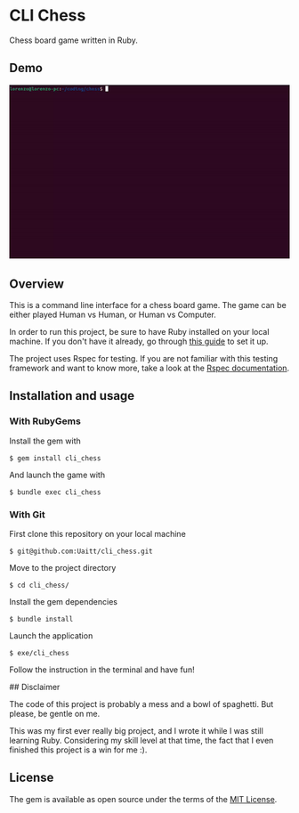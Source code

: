# CLI Chess

Chess board game written in Ruby.

## Demo
![White checkmating black](./demo/chess.gif)

## Overview

This is a command line interface for a chess board game. The game can be either played Human vs Human, or Human vs Computer.

In order to run this project, be sure to have Ruby installed on your local machine. If you don't have it already, go through
[this guide](https://www.ruby-lang.org/en/documentation/installation/) to set it up.

The project uses Rspec for testing. If you are not familiar with this testing framework and want to know more, take a look at the [Rspec documentation](https://rspec.info/).

## Installation and usage

### With RubyGems

Install the gem with
```
$ gem install cli_chess
```

And launch the game with
```
$ bundle exec cli_chess
```

### With Git

First clone this repository on your local machine

```
$ git@github.com:Uaitt/cli_chess.git
```

Move to the project directory

```
$ cd cli_chess/
```

Install the gem dependencies
```
$ bundle install
```

Launch the application
```
$ exe/cli_chess
```

Follow the instruction in the terminal and have fun!

## Disclaimer

The code of this project is probably a mess and a bowl of spaghetti. But please, be gentle on me.

This was my first ever really big project, and I wrote it while I was still learning Ruby. Considering my skill level at that time, the fact that I even finished this project is a win for me :).

## License

The gem is available as open source under the terms of the [MIT License](https://opensource.org/license/mit/).
